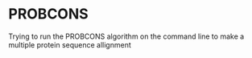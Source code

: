 # PROBCONS
Trying to run the PROBCONS algorithm on the command line to make a multiple protein sequence allignment
